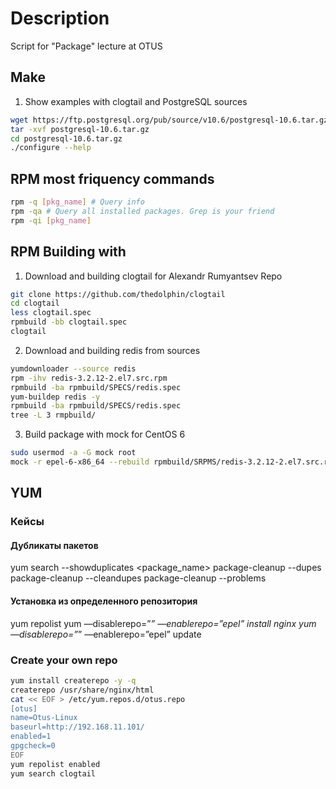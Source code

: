 # Description

Script for "Package" lecture at OTUS

## Make


1. Show examples with clogtail and PostgreSQL sources

```bash
wget https://ftp.postgresql.org/pub/source/v10.6/postgresql-10.6.tar.gz
tar -xvf postgresql-10.6.tar.gz
cd postgresql-10.6.tar.gz
./configure --help
```

## RPM most friquency commands

```bash
rpm -q [pkg_name] # Query info
rpm -qa # Query all installed packages. Grep is your friend
rpm -qi [pkg_name]

```

## RPM Building with

1. Download and building clogtail for Alexandr Rumyantsev Repo

```bash
git clone https://github.com/thedolphin/clogtail
cd clogtail
less clogtail.spec
rpmbuild -bb clogtail.spec
clogtail
```

2. Download and building redis from sources

```bash
yumdownloader --source redis
rpm -ihv redis-3.2.12-2.el7.src.rpm
rpmbuild -ba rpmbuild/SPECS/redis.spec
yum-buildep redis -y
rpmbuild -ba rpmbuild/SPECS/redis.spec
tree -L 3 rmpbuild/
```

3. Build package with mock for CentOS 6

```bash
sudo usermod -a -G mock root
mock -r epel-6-x86_64 --rebuild rpmbuild/SRPMS/redis-3.2.12-2.el7.src.rpm
```

## YUM

### Кейсы

#### Дубликаты пакетов

yum search --showduplicates <package_name>
package-cleanup --dupes
package-cleanup --cleandupes
package-cleanup --problems

#### Установка из определенного репозитория

yum repolist
yum —disablerepo=”*” —enablerepo=”epel” install nginx
yum —disablerepo=”*” —enablerepo=”epel” update

### Create your own repo

```bash
yum install createrepo -y -q
createrepo /usr/share/nginx/html
cat << EOF > /etc/yum.repos.d/otus.repo
[otus]
name=Otus-Linux
baseurl=http://192.168.11.101/
enabled=1
gpgcheck=0
EOF
yum repolist enabled
yum search clogtail
```
